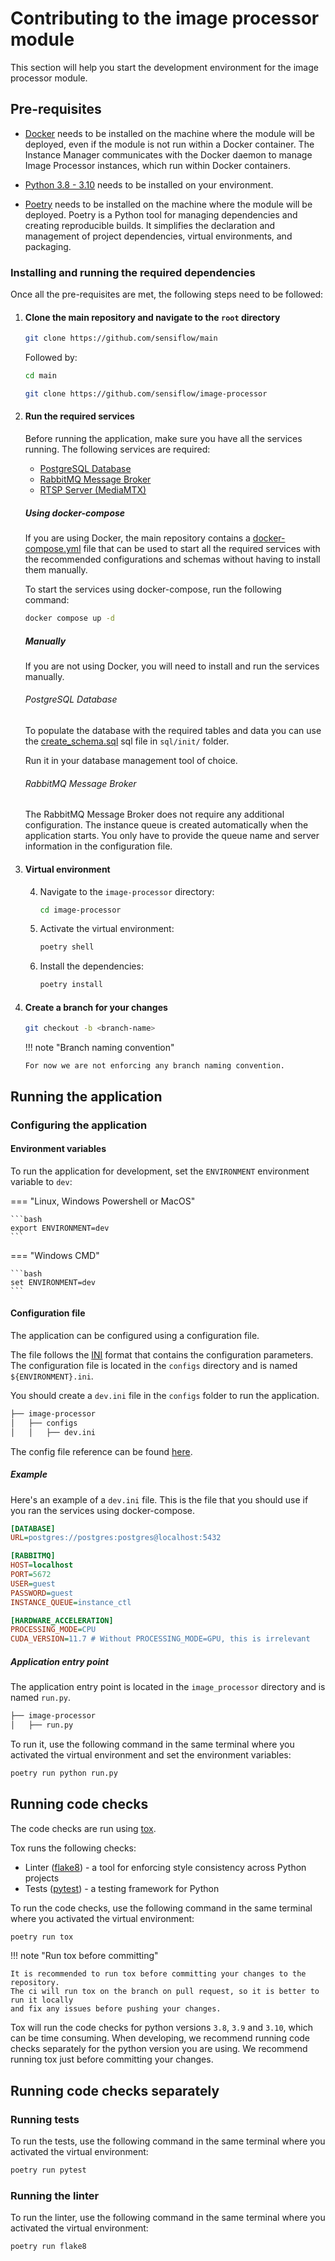 # Contributing to the image processor module

This section will help you start the development environment for the image processor module.

## Pre-requisites

- [Docker](https://docs.docker.com/get-docker/) needs to be installed on the machine where the module will be deployed, even if the module is not run within a Docker container. The Instance Manager communicates with the Docker daemon to manage Image Processor instances, which run within Docker containers.

- [Python 3.8 - 3.10](https://www.python.org/downloads/) needs to be installed on your environment.

- [Poetry](https://python-poetry.org/docs/) needs to be installed on the machine where the module will be deployed. Poetry is a Python tool for managing dependencies and creating reproducible builds. It simplifies the declaration and management of project dependencies, virtual environments, and packaging.

### Installing and running the required dependencies

Once all the pre-requisites are met, the following steps need to be followed:

1.  #### Clone the main repository and navigate to the `root` directory

    ```sh
    git clone https://github.com/sensiflow/main
    ```

    Followed by:

    ```sh
    cd main
    ```

    ```sh
    git clone https://github.com/sensiflow/image-processor
    ```

2.  #### Run the required services

    Before running the application, make sure you have all the services running. The following services are required:

    - [PostgreSQL Database](https://www.postgresql.org/download/)
    - [RabbitMQ Message Broker](https://www.rabbitmq.com/download.html)
    - [RTSP Server (MediaMTX)](https://github.com/aler9/media-mtx)

    ##### Using docker-compose

    If you are using Docker, the main repository contains a [docker-compose.yml](https://github.com/sensiflow/main/blob/main/docker-compose.yml) file that can be used to start all the required services with the recommended configurations and schemas without having to install them manually.

    To start the services using docker-compose, run the following command:

    ```sh
    docker compose up -d
    ```

    ##### Manually

    If you are not using Docker, you will need to install and run the services manually.

    ###### PostgreSQL Database

    To populate the database with the required tables and data you can use the [create_schema.sql](https://github.com/sensiflow/main/blob/main/sql/init/create_schema.sql) sql file in `sql/init/` folder.

    Run it in your database management tool of choice.

    ###### RabbitMQ Message Broker

    The RabbitMQ Message Broker does not require any additional configuration. The instance queue is created automatically when the application starts. You only have to provide the queue name and server information in the configuration file.

3.  #### Virtual environment

    4.  Navigate to the `image-processor` directory:

        ```sh
        cd image-processor
        ```

    5.  Activate the virtual environment:

        ```bash
        poetry shell
        ```

    6.  Install the dependencies:
        ```bash
        poetry install
        ```

4.  #### Create a branch for your changes

    ```sh
    git checkout -b <branch-name>
    ```

    !!! note "Branch naming convention"

        For now we are not enforcing any branch naming convention.

## Running the application

### Configuring the application

#### Environment variables

To run the application for development, set the `ENVIRONMENT` environment variable to `dev`:

=== "Linux, Windows Powershell or MacOS"

    ```bash
    export ENVIRONMENT=dev
    ```

=== "Windows CMD"

    ```bash
    set ENVIRONMENT=dev
    ```

#### Configuration file

The application can be configured using a configuration file.

The file follows the [INI](https://en.wikipedia.org/wiki/INI_file) format that contains the configuration parameters. The configuration file is located in the `configs` directory and is named `${ENVIRONMENT}.ini`.

You should create a `dev.ini` file in the `configs` folder to run the application.

```bash
├── image-processor
│   ├── configs
│   │   ├── dev.ini
```

The config file reference can be found [here](../getting-started/config-file-reference.md).

##### Example

Here's an example of a `dev.ini` file. This is the file that you should use if you ran the services using docker-compose.

```ini
[DATABASE]
URL=postgres://postgres:postgres@localhost:5432

[RABBITMQ]
HOST=localhost
PORT=5672
USER=guest
PASSWORD=guest
INSTANCE_QUEUE=instance_ctl

[HARDWARE_ACCELERATION]
PROCESSING_MODE=CPU
CUDA_VERSION=11.7 # Without PROCESSING_MODE=GPU, this is irrelevant

```

##### Application entry point

The application entry point is located in the `image_processor` directory and is named `run.py`.

```bash
├── image-processor
│   ├── run.py
```

To run it, use the following command in the same terminal where you activated the virtual environment and set the environment variables:

```bash
poetry run python run.py
```

## Running code checks

The code checks are run using [tox](https://tox.readthedocs.io/en/latest/).

Tox runs the following checks:

- Linter ([flake8](https://flake8.pycqa.org/en/latest/)) - a tool for enforcing style consistency across Python projects
- Tests ([pytest](https://docs.pytest.org/en/stable/)) - a testing framework for Python

To run the code checks, use the following command in the same terminal where you activated the virtual environment:

```bash
poetry run tox
```

!!! note "Run tox before committing"

    It is recommended to run tox before committing your changes to the repository.
    The ci will run tox on the branch on pull request, so it is better to run it locally
    and fix any issues before pushing your changes.

Tox will run the code checks for python versions `3.8`, `3.9` and `3.10`, which can be time consuming. When developing, we recommend running code checks separately for the python version you are using. We recommend running tox just before committing your changes.

## Running code checks separately

### Running tests

To run the tests, use the following command in the same terminal where you activated the virtual environment:

```bash
poetry run pytest
```

### Running the linter

To run the linter, use the following command in the same terminal where you activated the virtual environment:

```bash
poetry run flake8
```
